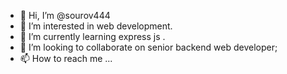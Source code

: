 - 👋 Hi, I’m @sourov444
- 👀 I’m interested in web development.
- 🌱 I’m currently learning express js .
- 💞️ I’m looking to collaborate on senior backend web developer;
- 📫 How to reach me ...

<!---
sourov444/sourov444 is a ✨ special ✨ repository because its `README.md` (this file) appears on your GitHub profile.
You can click the Preview link to take a look at your changes.
--->
